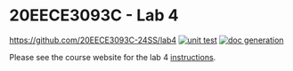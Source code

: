 # 20EECE3093C - Lab 4
https://github.com/20EECE3093C-24SS/lab4
[![unit test](https://github.com/20EECE3093C-24SS/lab-4-ESPR3SS0/actions/workflows/ci-pytest.yaml/badge.svg?event=push)](https://github.com/20EECE3093C-24SS/lab-4-ESPR3SS0/actions/workflows/ci-pytest.yaml)
[![doc generation](https://github.com/20EECE3093C-24SS/lab-4-ESPR3SS0/actions/workflows/ci-sphinx.yaml/badge.svg?event=push)](https://github.com/20EECE3093C-24SS/lab-4-ESPR3SS0/actions/workflows/ci-sphinx.yaml)

Please see the course website for the lab 4 [instructions](https://20eece3093c-24ss.github.io/graded_artifacts/lab_assignments/lab_4.html).
